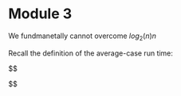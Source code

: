 # Module 3
We fundmanetally cannot overcome $log_2(n)n$

Recall the definition of the average-case run time:

$$

$$
